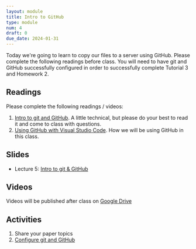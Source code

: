 ```yaml
---
layout: module
title: Intro to GitHub
type: module
num: 4
draft: 0
due_date: 2024-01-31
---
```


Today we're going to learn to copy our files to a server using GitHub. Please complete the following readings before class. You will need to have git and GitHub successfully configured in order to successfully complete Tutorial 3 and Homework 2.

## Readings
Please complete the following readings / videos:
1. [Intro to git and GitHub](https://medium.com/the-underdog-writing-project/introduction-to-git-and-github-a5fdf5633923). A little technical, but please do your best to read it and come to class with questions.
2. [Using GitHub with Visual Studio Code](https://youtu.be/i_23KUAEtUM). How we will be using GitHub in this class.

## Slides
* Lecture 5: <a href="https://docs.google.com/presentation/d/13FLmEXWix49dGFgdCQeveQPRBIgUF3oaHOWU_lrfP4c/edit?usp=sharing" target="_blank">Intro to git & GitHub</a>


## Videos
Videos will be published after class on <a href="https://drive.google.com/drive/folders/1CxPSqGbbNUjc9OntwNqdoHvfSvchCpxE?usp=sharing" target="_blank">Google Drive</a>

## Activities
1. Share your paper topics
1. [Configure git and GitHub](../activities/github-activity)


